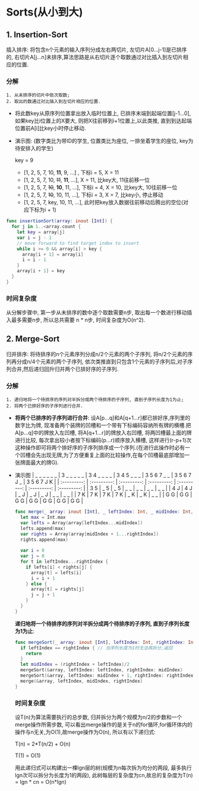 # Sorts(从小到大)

## 1. Insertion-Sort

插入排序: 将包含n个元素的输入序列分成左右两切片, 左切片A[0...j-1]是已排序的, 右切片A[j...n]未排序,算法思路是从右切片逐个取数通过对比插入到左切片相应的位置.

### 分解

```instruction
1. 从未排序的切片中依次取数;
2. 取出的数通过对比插入到左切片相应的位置.
```

- 将此数key从原序列位置拿出放入临时位置上, 已排序末端到起端位置[j-1...0], 如果key比i位置上的X要大, 则把X往前移到i+1位置上,以此类推, 直到到达起端位置前A[i]比key小时停止移动. 

- 演示图: (数字类比为带ID的学生, 位置类比为座位, 一排坐着学生的座位, key为待安排入的学生)

    key = 9

  - [1, 2, 5, 7, 10, **11**, 9, ...] , 下标i = 5, X = 11
  - [1, 2, 5, 7, 10, ~~11~~, **11**, ...], X = 11, 比key大, 11往前移一位
  - [1, 2, 5, 7, ~~10~~, **10**, 11, ...], 下标i = 4, X = 10, 比key大, 10往前移一位
  - [1, 2, 5, 7, ~~10~~, 10, 11, ...], 下标i = 3, X = 7, 比key小, 停止移动
  - [1, 2, 5, 7, key, 10, 11, ...], 此时把key放入数据往前移动后腾出的空位(对应下标为i + 1)

```swift
func insertionSort(array: inout [Int]) {
  for j in 1..<array.count {
    let key = array[j]
    var i = j - 1
    // move forward to find target index to insert
    while i >= 0 && array[i] > key {
      array[i + 1] = array[i]
      i = i - 1
    }
    array[i + 1] = key
  }
}
```

### 时间复杂度

从分解步骤中, 第一步从未排序的数中逐个取数需要n步, 取出每一个数进行移动插入最多需要n步, 所以总共需要 n * n步, 时间复杂度为O(n^2).

## 2. Merge-Sort

归并排序: 将待排序的n个元素序列分成n/2个元素的两个子序列, 将n/2个元素的序列再分成n/4个元素的两个子序列, 依次类推直到只包含1个元素的子序列后,对子序列合并,然后递归回升归并两个已排好序的子序列.

### 分解

```instruction
1. 递归地将一个待排序的序列对半拆分成两个待排序的子序列, 直到子序列长度为1为止;
2. 将两个已排好序的子序列进行合并.
```

- __将两个已排序的子序列进行合并__: 设A[p...q]和A[q+1...r]都已排好序,序列里的数字比为牌, 现准备两个装牌的凹槽和一个带有下标编码容纳所有牌的横槽.把A[p...q]中的牌放入左凹槽, 将A[q+1...r]的牌放入右凹槽, 将两凹槽最上面的牌进行比较, 每次拿出较小者按下标编码(p...r)顺序放入横槽, 这样进行(r-p+1)次这种操作即可将两个排好序的子序列排序成一个序列.(在进行此操作时必有一个凹槽会先出现无牌,为了方便重复上面的比较操作,在每个凹槽最底部增加一张牌面最大的牌G).

- 演示图
  | _ _ _ _ _ _  | 3 _ _ _ _ _ | 3 4 _ _ _ _ | 3 4 5 _ _ _ | 3 5 6 7 _ _ | 3 5 6 7 J _ | 3 5 6 7 J K |
  | :---------: | :---------: | :---------: | :---------: | :---------: | :---------: | :---------: |
  |  3      5   |  _      5    |  _      5   |  _      _   |  _      _   |  _      _   |  _      _   |
  |  4      J   |  4      J   |  _      J   |  _      J   |  _      J   |   _     _   |  _      _   |
  |  7      K   |  7      K   |  7      K   |  7      K   |  _      K   |  _      K   |  _      _   |
  |  G      G   |  G     G    |   G     G   |   G     G   |   G     G   |   G     G   |   G     G   |

  ```swift
  func merge(_ array: inout [Int], _ leftIndex: Int, _ midIndex: Int, _ rightIndex: Int) {
    let max = Int.max
    var lefts = Array(array[leftIndex...midIndex])
    lefts.append(max)
    var rights = Array(array[midIndex + 1...rightIndex])
    rights.append(max)
    
    var i = 0
    var j = 0
    for t in leftIndex...rightIndex {
      if lefts[i] < rights[j] {
        array[t] = lefts[i]
        i = i + 1
      } else {
        array[t] = rights[j]
        j = j + 1
      }
    }
  }
  ```

  __递归地将一个待排序的序列对半拆分成两个待排序的子序列, 直到子序列长度为1为止__:

  ```swift
  func mergeSort(_ array: inout [Int], leftIndex: Int, rightIndex: Int) {
    if leftIndex == rightIndex { // 当序列长度为1时无法再拆分,返回
      return
    }
    let midIndex = (rightIndex + leftIndex)/2
    mergeSort(&array, leftIndex: leftIndex, rightIndex: midIndex)
    mergeSort(&array, leftIndex: midIndex + 1, rightIndex: rightIndex)
    merge(&array, leftIndex, midIndex, rightIndex)
  }
  ```

  ### 时间复杂度

  设T(n)为算法需要执行的总步数, 归并拆分为两个规模为n/2的步数和一个merge操作所需步数, 可以看出merge操作的是关于n的for循环,for循环体内的操作与n无关,为O(1),故merge操作为O(n), 所以有以下递归式:

  T(n) = 2*T(n/2) + O(n)

  T(1) = O(1)

  用此递归式可以构建出一棵lgn层的树(规模为n每次拆为均分的两段, 最多执行lgn次可以拆分为长度为1的两段), 此树每层的复杂度为cn,故总的复杂度为T(n) = lgn * cn = O(n*lgn)

  

